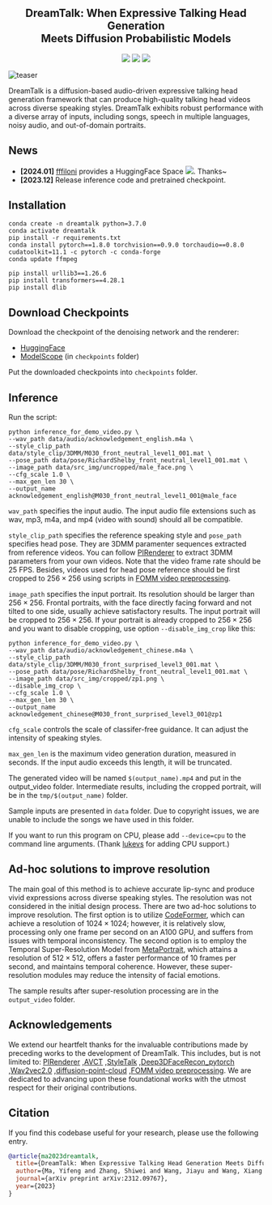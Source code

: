 <h2 align="center">DreamTalk: When Expressive Talking Head Generation <br> Meets Diffusion Probabilistic Models</h2>
<p align="center">
  <a href='https://dreamtalk-project.github.io/'><img src='https://img.shields.io/badge/Project-Page-Green'></a> <a href='https://arxiv.org/abs/2312.09767'><img src='https://img.shields.io/badge/Paper-Arxiv-red'></a> <a href='https://youtu.be/VF4vlE6ZqWQ'><img src='https://badges.aleen42.com/src/youtube.svg'></a>
</p>

![teaser](media/teaser.gif "teaser")

DreamTalk is a diffusion-based audio-driven expressive talking head generation framework that can produce high-quality talking head videos across diverse speaking styles. DreamTalk exhibits robust performance with a diverse array of inputs, including songs, speech in multiple languages, noisy audio, and out-of-domain portraits.

## News
- __[2024.01]__ [fffiloni](https://huggingface.co/fffiloni) provides a HuggingFace Space <a href='https://huggingface.co/spaces/fffiloni/dreamtalk'><img src='https://img.shields.io/badge/%F0%9F%A4%97%20Hugging%20Face-Spaces-blue'></a>. Thanks~
- __[2023.12]__ Release inference code and pretrained checkpoint.

## Installation

```
conda create -n dreamtalk python=3.7.0
conda activate dreamtalk
pip install -r requirements.txt
conda install pytorch==1.8.0 torchvision==0.9.0 torchaudio==0.8.0 cudatoolkit=11.1 -c pytorch -c conda-forge
conda update ffmpeg

pip install urllib3==1.26.6
pip install transformers==4.28.1
pip install dlib
```

## Download Checkpoints
Download the checkpoint of the denoising network and the renderer:
* [HuggingFace](https://huggingface.co/damo-vilab/dreamtalk)
* [ModelScope](https://modelscope.cn/models/damo/dreamtalk/files) (in `checkpoints` folder)


Put the downloaded checkpoints into `checkpoints` folder.


## Inference
Run the script:

```
python inference_for_demo_video.py \
--wav_path data/audio/acknowledgement_english.m4a \
--style_clip_path data/style_clip/3DMM/M030_front_neutral_level1_001.mat \
--pose_path data/pose/RichardShelby_front_neutral_level1_001.mat \
--image_path data/src_img/uncropped/male_face.png \
--cfg_scale 1.0 \
--max_gen_len 30 \
--output_name acknowledgement_english@M030_front_neutral_level1_001@male_face
```

`wav_path` specifies the input audio. The input audio file extensions such as wav, mp3, m4a, and mp4 (video with sound) should all be compatible.

`style_clip_path` specifies the reference speaking style and `pose_path` specifies head pose. They are 3DMM paramenter sequences extracted from reference videos. You can follow [PIRenderer](https://github.com/RenYurui/PIRender) to extract 3DMM parameters from your own videos. Note that the video frame rate should be 25 FPS. Besides, videos used for head pose reference should be first cropped to $256\times256$ using scripts in [FOMM video preprocessing](https://github.com/AliaksandrSiarohin/video-preprocessing).

`image_path` specifies the input portrait. Its resolution should be larger than $256\times256$. Frontal portraits, with the face directly facing forward and not tilted to one side, usually achieve satisfactory results. The input portrait will be cropped to $256\times256$. If your portrait is already cropped to $256\times256$ and you want to disable cropping, use option `--disable_img_crop` like this:

```
python inference_for_demo_video.py \
--wav_path data/audio/acknowledgement_chinese.m4a \
--style_clip_path data/style_clip/3DMM/M030_front_surprised_level3_001.mat \
--pose_path data/pose/RichardShelby_front_neutral_level1_001.mat \
--image_path data/src_img/cropped/zp1.png \
--disable_img_crop \
--cfg_scale 1.0 \
--max_gen_len 30 \
--output_name acknowledgement_chinese@M030_front_surprised_level3_001@zp1
```

`cfg_scale` controls the scale of classifer-free guidance. It can adjust the intensity of speaking styles.

`max_gen_len` is the maximum video generation duration, measured in seconds. If the input audio exceeds this length, it will be truncated.

The generated video will be named `$(output_name).mp4` and put in the output_video folder. Intermediate results, including the cropped portrait, will be in the `tmp/$(output_name)` folder.

Sample inputs are presented in `data` folder. Due to copyright issues, we are unable to include the songs we have used in this folder.

If you want to run this program on CPU, please add `--device=cpu` to the command line arguments. (Thank [lukevs](https://github.com/lukevs) for adding CPU support.)

## Ad-hoc solutions to improve resolution
The main goal of this method is to achieve accurate lip-sync and produce vivid expressions across diverse speaking styles. The resolution was not considered in the initial design process. There are two ad-hoc solutions to improve resolution. The first option is to utilize [CodeFormer](https://github.com/sczhou/CodeFormer), which can achieve a resolution of $1024\times1024$; however, it is relatively slow, processing only one frame per second on an A100 GPU, and suffers from issues with temporal inconsistency. The second option is to employ the Temporal Super-Resolution Model from [MetaPortrait](https://github.com/Meta-Portrait/MetaPortrait), which attains a resolution of $512\times512$, offers a faster performance of 10 frames per second, and maintains temporal coherence. However, these super-resolution modules may reduce the intensity of facial emotions.

The sample results after super-resolution processing are in the `output_video` folder.

## Acknowledgements

We extend our heartfelt thanks for the invaluable contributions made by preceding works to the development of DreamTalk. This includes, but is not limited to:
[PIRenderer](https://github.com/RenYurui/PIRender)
,[AVCT](https://github.com/FuxiVirtualHuman/AAAI22-one-shot-talking-face)
,[StyleTalk](https://github.com/FuxiVirtualHuman/styletalk)
,[Deep3DFaceRecon_pytorch](https://github.com/sicxu/Deep3DFaceRecon_pytorch)
,[Wav2vec2.0](https://huggingface.co/jonatasgrosman/wav2vec2-large-xlsr-53-english)
,[diffusion-point-cloud](https://github.com/luost26/diffusion-point-cloud)
,[FOMM video preprocessing](https://github.com/AliaksandrSiarohin/video-preprocessing). We are dedicated to advancing upon these foundational works with the utmost respect for their original contributions.

## Citation
If you find this codebase useful for your research, please use the following entry.
```BibTeX
@article{ma2023dreamtalk,
  title={DreamTalk: When Expressive Talking Head Generation Meets Diffusion Probabilistic Models},
  author={Ma, Yifeng and Zhang, Shiwei and Wang, Jiayu and Wang, Xiang and Zhang, Yingya and Deng, Zhidong},
  journal={arXiv preprint arXiv:2312.09767},
  year={2023}
}
```


